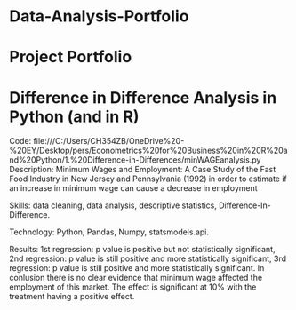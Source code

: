 # Data-Analysis-Portfolio
# Project Portfolio
   # Difference in Difference Analysis in Python (and in R)
   Code: file:///C:/Users/CH354ZB/OneDrive%20-%20EY/Desktop/pers/Econometrics%20for%20Business%20in%20R%20and%20Python/1.%20Difference-in-Differences/minWAGEanalysis.py
   Description: Minimum Wages and Employment: A Case Study of the Fast Food Industry in New Jersey and Pennsylvania (1992) in order to estimate if an increase in minimum    wage can cause a decrease in employment 
   
   Skills: data cleaning, data analysis, descriptive statistics, Difference-In-Difference.
   
   Technology: Python, Pandas, Numpy, statsmodels.api.
   
   Results: 1st regression: p value is positive but not statistically significant, 2nd regression: p value is still positive and more statistically significant, 3rd        regression: p value is still positive and more statistically significant. In conlusion there is no clear evidence that minimum wage affected the employment of this      market. The effect is significant at 10% with the treatment having a positive effect.
